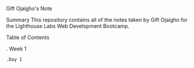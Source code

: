 Gift Ojaigho's Note

Summary
This repository contains all of the notes taken by Gift Ojaigho for the Lighthouse Labs Web Development Bootcamp.

Table of Contents

 . Week 1

   	.Day 1
